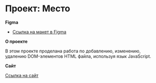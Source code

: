 # Проект: Меcто


**Figma**

* [Ссылка на макет в Figma](https://www.figma.com/file/2cn9N9jSkmxD84oJik7xL7/JavaScript.-Sprint-4?node-id=0%3A1)

**О проекте**

В этом проекте проделана работа по добавлению, изменению, удалению DOM-элементов HTML файла, используя язык JavaScript.

**Сайт**

[Ссылка на сайт](https://mi4iru.github.io/mesto/)